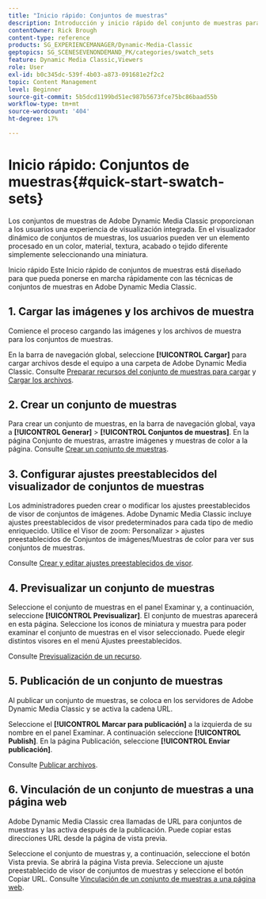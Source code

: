 ```yaml
---
title: "Inicio rápido: Conjuntos de muestras"
description: Introducción y inicio rápido del conjunto de muestras para ayudarle a ponerse en marcha rápidamente con Adobe Dynamic Media Classic.
contentOwner: Rick Brough
content-type: reference
products: SG_EXPERIENCEMANAGER/Dynamic-Media-Classic
geptopics: SG_SCENESEVENONDEMAND_PK/categories/swatch_sets
feature: Dynamic Media Classic,Viewers
role: User
exl-id: b0c345dc-539f-4b03-a873-091681e2f2c2
topic: Content Management
level: Beginner
source-git-commit: 5b5dcd1199bd51ec987b5673fce75bc86baad55b
workflow-type: tm+mt
source-wordcount: '404'
ht-degree: 17%

---
```


# Inicio rápido: Conjuntos de muestras{#quick-start-swatch-sets}

Los conjuntos de muestras de Adobe Dynamic Media Classic proporcionan a los usuarios una experiencia de visualización integrada. En el visualizador dinámico de conjuntos de muestras, los usuarios pueden ver un elemento procesado en un color, material, textura, acabado o tejido diferente simplemente seleccionando una miniatura.

Inicio rápido Este Inicio rápido de conjuntos de muestras está diseñado para que pueda ponerse en marcha rápidamente con las técnicas de conjuntos de muestras en Adobe Dynamic Media Classic.

## 1. Cargar las imágenes y los archivos de muestra

Comience el proceso cargando las imágenes y los archivos de muestra para los conjuntos de muestras.

En la barra de navegación global, seleccione **[!UICONTROL Cargar]** para cargar archivos desde el equipo a una carpeta de Adobe Dynamic Media Classic. Consulte [Preparar recursos del conjunto de muestras para cargar](preparing-swatch-set-assets-upload.md#preparing-swatch-set-assets-for-upload) y [Cargar los archivos](uploading-files.md#uploading-your-files).

## 2. Crear un conjunto de muestras

Para crear un conjunto de muestras, en la barra de navegación global, vaya a **[!UICONTROL Generar]** > **[!UICONTROL Conjuntos de muestras]**. En la página Conjunto de muestras, arrastre imágenes y muestras de color a la página. Consulte [Crear un conjunto de muestras](creating-swatch-set.md#creating-a-swatch-set).

## 3. Configurar ajustes preestablecidos del visualizador de conjuntos de muestras

Los administradores pueden crear o modificar los ajustes preestablecidos de visor de conjuntos de imágenes. Adobe Dynamic Media Classic incluye ajustes preestablecidos de visor predeterminados para cada tipo de medio enriquecido. Utilice el Visor de zoom: Personalizar > ajustes preestablecidos de Conjuntos de imágenes/Muestras de color para ver sus conjuntos de muestras.

Consulte [Crear y editar ajustes preestablecidos de visor](application-setup.md#adding-and-editing-viewer-presets).

## 4. Previsualizar un conjunto de muestras

Seleccione el conjunto de muestras en el panel Examinar y, a continuación, seleccione **[!UICONTROL Previsualizar]**. El conjunto de muestras aparecerá en esta página. Seleccione los iconos de miniatura y muestra para poder examinar el conjunto de muestras en el visor seleccionado. Puede elegir distintos visores en el menú Ajustes preestablecidos.

Consulte [Previsualización de un recurso](previewing-asset.md#previewing-an-asset).

## 5. Publicación de un conjunto de muestras

Al publicar un conjunto de muestras, se coloca en los servidores de Adobe Dynamic Media Classic y se activa la cadena URL.

Seleccione el **[!UICONTROL Marcar para publicación]** a la izquierda de su nombre en el panel Examinar. A continuación seleccione **[!UICONTROL Publish]**. En la página Publicación, seleccione **[!UICONTROL Enviar publicación]**.

Consulte [Publicar archivos](publishing-files.md#publishing-files).

## 6. Vinculación de un conjunto de muestras a una página web

Adobe Dynamic Media Classic crea llamadas de URL para conjuntos de muestras y las activa después de la publicación. Puede copiar estas direcciones URL desde la página de vista previa.

Seleccione el conjunto de muestras y, a continuación, seleccione el botón Vista previa. Se abrirá la página Vista previa. Seleccione un ajuste preestablecido de visor de conjuntos de muestras y seleccione el botón Copiar URL. Consulte [Vinculación de un conjunto de muestras a una página web](linking-swatch-set-web-page.md#linking-a-swatch-set-to-a-web-page).
